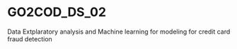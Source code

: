 # GO2COD_DS_02
Data Extplaratory analysis and Machine learning for modeling for  credit card fraud detection

